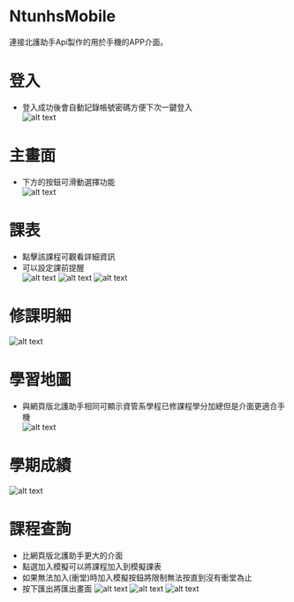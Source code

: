 # NtunhsMobile
連接北護助手Api製作的用於手機的APP介面。  

# 登入
- 登入成功後會自動記錄帳號密碼方便下次一鍵登入  
![alt text](https://github.com/kevin20888802/ntunhsMobile/blob/main/readme/img/1.png?raw=true)

# 主畫面
- 下方的按鈕可滑動選擇功能  
![alt text](https://github.com/kevin20888802/ntunhsMobile/blob/main/readme/img/2.png?raw=true)

# 課表
- 點擊該課程可觀看詳細資訊  
- 可以設定課前提醒  
![alt text](https://github.com/kevin20888802/ntunhsMobile/blob/main/readme/img/2.png?raw=true)
![alt text](https://github.com/kevin20888802/ntunhsMobile/blob/main/readme/img/3.png?raw=true)
![alt text](https://github.com/kevin20888802/ntunhsMobile/blob/main/readme/img/4.png?raw=true)

# 修課明細  
![alt text](https://github.com/kevin20888802/ntunhsMobile/blob/main/readme/img/5.png?raw=true)


# 學習地圖
- 與網頁版北護助手相同可顯示資管系學程已修課程學分加總但是介面更適合手機  
![alt text](https://github.com/kevin20888802/ntunhsMobile/blob/main/readme/img/6.png?raw=true)

# 學期成績  
![alt text](https://github.com/kevin20888802/ntunhsMobile/blob/main/readme/img/10.png?raw=true)

# 課程查詢
- 比網頁版北護助手更大的介面  
- 點選加入模擬可以將課程加入到模擬課表  
- 如果無法加入(衝堂)時加入模擬按鈕將限制無法按直到沒有衝堂為止 
- 按下匯出將匯出畫面
![alt text](https://github.com/kevin20888802/ntunhsMobile/blob/main/readme/img/7.png?raw=true)
![alt text](https://github.com/kevin20888802/ntunhsMobile/blob/main/readme/img/8.png?raw=true)
![alt text](https://github.com/kevin20888802/ntunhsMobile/blob/main/readme/img/9.png?raw=true)
